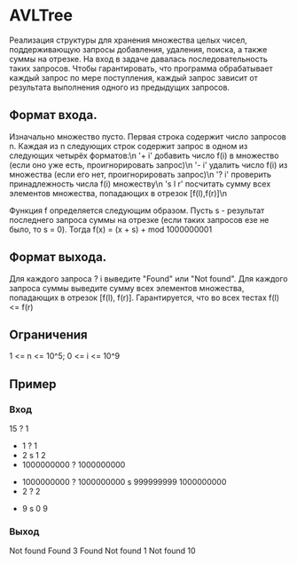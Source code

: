 # AVLTree

Реализация структуры для хранения множества целых чисел, поддерживающую запросы добавления, удаления, поиска, а также суммы на отрезке. На вход в задаче давалась последовательность таких запросов. Чтобы гарантировать, что программа обрабатывает каждый запрос по мере поступления, каждый запрос зависит от результата выполнения одного из предыдущих запросов.

## Формат входа. 
Изначально множество пусто. Первая строка содержит число запросов n. Каждая из n следующих строк содержит запрос в одном из следующих четырёх форматов:\n
'+ i' добавить число f(i) в множество (если оно уже есть, проигнорировать запрос)\n
'- i' удалить число f(i) из множества (если его нет, проигнорировать запрос)\n
'? i' проверить принадлежность числа f(i) множеству\n
's l r' посчитать сумму всех элементов множества, попадающих в отрезок [f(l),f(r)]\n

Функция f определяется следующим образом. Пусть s - результат последнего запроса суммы на отрезке (если таких запросов езе не было, то s = 0). Тогда f(x) = (x + s) + mod 1000000001

## Формат выхода.
Для каждого запроса ? i выведите "Found" или "Not found". Для каждого запроса суммы выведите сумму всех элементов множества, попадающих в отрезок [f(l), f(r)]. Гарантируется, что во всех тестах f(l) <= f(r)

## Ограничения
1 <= n <= 10^5; 0 <= i <= 10^9

## Пример
### Вход
15
? 1
+ 1
? 1
+ 2
s 1 2
+ 1000000000
? 1000000000
- 1000000000
? 1000000000
s 999999999 1000000000
- 2
? 2
+ 9
s 0 9
### Выход
Not found
Found
3
Found
Not found
1
Not found
10
